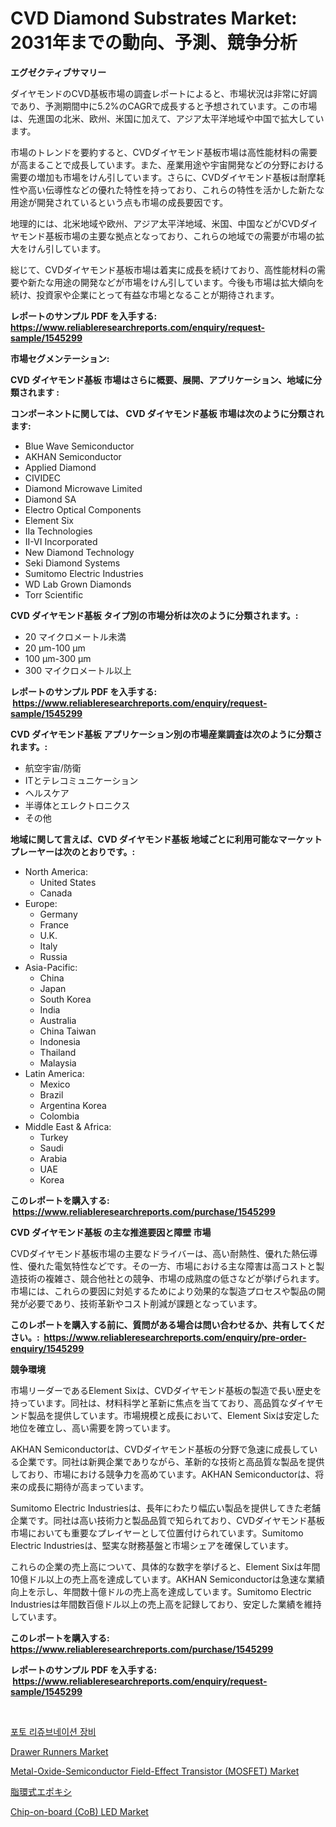 <p><h1>CVD Diamond Substrates Market: 2031年までの動向、予測、競争分析</h1></p><p><strong>エグゼクティブサマリー</strong></p>
<p><p>ダイヤモンドのCVD基板市場の調査レポートによると、市場状況は非常に好調であり、予測期間中に5.2%のCAGRで成長すると予想されています。この市場は、先進国の北米、欧州、米国に加えて、アジア太平洋地域や中国で拡大しています。</p><p>市場のトレンドを要約すると、CVDダイヤモンド基板市場は高性能材料の需要が高まることで成長しています。また、産業用途や宇宙開発などの分野における需要の増加も市場をけん引しています。さらに、CVDダイヤモンド基板は耐摩耗性や高い伝導性などの優れた特性を持っており、これらの特性を活かした新たな用途が開発されているという点も市場の成長要因です。</p><p>地理的には、北米地域や欧州、アジア太平洋地域、米国、中国などがCVDダイヤモンド基板市場の主要な拠点となっており、これらの地域での需要が市場の拡大をけん引しています。</p><p>総じて、CVDダイヤモンド基板市場は着実に成長を続けており、高性能材料の需要や新たな用途の開発などが市場をけん引しています。今後も市場は拡大傾向を続け、投資家や企業にとって有益な市場となることが期待されます。</p></p>
<p><strong>レポートのサンプル PDF を入手する: <a href="https://www.reliableresearchreports.com/enquiry/request-sample/1545299">https://www.reliableresearchreports.com/enquiry/request-sample/1545299</a></strong></p>
<p><strong>市場セグメンテーション:</strong></p>
<p><strong> CVD ダイヤモンド基板 市場はさらに概要、展開、アプリケーション、地域に分類されます :</strong></p>
<p><strong>コンポーネントに関しては、 CVD ダイヤモンド基板 市場は次のように分類されます: &nbsp;</strong></p>
<p><ul><li>Blue Wave Semiconductor</li><li>AKHAN Semiconductor</li><li>Applied Diamond</li><li>CIVIDEC</li><li>Diamond Microwave Limited</li><li>Diamond SA</li><li>Electro Optical Components</li><li>Element Six</li><li>IIa Technologies</li><li>II-VI Incorporated</li><li>New Diamond Technology</li><li>Seki Diamond Systems</li><li>Sumitomo Electric Industries</li><li>WD Lab Grown Diamonds</li><li>Torr Scientific</li></ul></p>
<p><strong> CVD ダイヤモンド基板 タイプ別の市場分析は次のように分類されます。:</strong></p>
<p><ul><li>20 マイクロメートル未満</li><li>20 µm-100 µm</li><li>100 µm-300 µm</li><li>300 マイクロメートル以上</li></ul></p>
<p><strong>レポートのサンプル PDF を入手する: &nbsp;<a href="https://www.reliableresearchreports.com/enquiry/request-sample/1545299">https://www.reliableresearchreports.com/enquiry/request-sample/1545299</a></strong></p>
<p><strong> CVD ダイヤモンド基板 アプリケーション別の市場産業調査は次のように分類されます。:</strong></p>
<p><ul><li>航空宇宙/防衛</li><li>ITとテレコミュニケーション</li><li>ヘルスケア</li><li>半導体とエレクトロニクス</li><li>その他</li></ul></p>
<p><strong>地域に関して言えば、CVD ダイヤモンド基板 地域ごとに利用可能なマーケットプレーヤーは次のとおりです。:</strong></p>
<p><ul>
    <li>
        North America:
        <ul>
            <li>United States</li>
            <li>Canada</li>
        </ul>
    </li>
    <li>
        Europe:
        <ul>
            <li>Germany</li>
            <li>France</li>
            <li>U.K.</li>
            <li>Italy</li>
            <li>Russia</li>
        </ul>
    </li>
    <li>
        Asia-Pacific:
        <ul>
            <li>China</li>
            <li>Japan</li>
            <li>South Korea</li>
            <li>India</li>
            <li>Australia</li>
            <li>China Taiwan</li>
            <li>Indonesia</li>
            <li>Thailand</li>
            <li>Malaysia</li>
        </ul>
    </li>
    <li>
        Latin America:
        <ul>
            <li>Mexico</li>
            <li>Brazil</li>
            <li>Argentina Korea</li>
            <li>Colombia</li>
        </ul>
    </li>
    <li>
        Middle East & Africa:
        <ul>
            <li>Turkey</li>
            <li>Saudi</li>
            <li>Arabia</li>
            <li>UAE</li>
            <li>Korea</li>
        </ul>
    </li>
    </ul></p>
<p><strong>このレポートを購入する: &nbsp;<a href="https://www.reliableresearchreports.com/purchase/1545299">https://www.reliableresearchreports.com/purchase/1545299</a></strong></p>
<p><strong>CVD ダイヤモンド基板 の主な推進要因と障壁 市場</strong></p>
<p><p>CVDダイヤモンド基板市場の主要なドライバーは、高い耐熱性、優れた熱伝導性、優れた電気特性などです。その一方、市場における主な障害は高コストと製造技術の複雑さ、競合他社との競争、市場の成熟度の低さなどが挙げられます。市場には、これらの要因に対処するためにより効果的な製造プロセスや製品の開発が必要であり、技術革新やコスト削減が課題となっています。</p></p>
<p><strong>このレポートを購入する前に、質問がある場合は問い合わせるか、共有してください。:&nbsp; <a href="https://www.reliableresearchreports.com/enquiry/pre-order-enquiry/1545299">https://www.reliableresearchreports.com/enquiry/pre-order-enquiry/1545299</a></strong></p>
<p><strong>競争環境</strong></p>
<p><p>市場リーダーであるElement Sixは、CVDダイヤモンド基板の製造で長い歴史を持っています。同社は、材料科学と革新に焦点を当てており、高品質なダイヤモンド製品を提供しています。市場規模と成長において、Element Sixは安定した地位を確立し、高い需要を誇っています。</p><p>AKHAN Semiconductorは、CVDダイヤモンド基板の分野で急速に成長している企業です。同社は新興企業でありながら、革新的な技術と高品質な製品を提供しており、市場における競争力を高めています。AKHAN Semiconductorは、将来の成長に期待が高まっています。</p><p>Sumitomo Electric Industriesは、長年にわたり幅広い製品を提供してきた老舗企業です。同社は高い技術力と製品品質で知られており、CVDダイヤモンド基板市場においても重要なプレイヤーとして位置付けられています。Sumitomo Electric Industriesは、堅実な財務基盤と市場シェアを確保しています。</p><p>これらの企業の売上高について、具体的な数字を挙げると、Element Sixは年間10億ドル以上の売上高を達成しています。AKHAN Semiconductorは急速な業績向上を示し、年間数十億ドルの売上高を達成しています。Sumitomo Electric Industriesは年間数百億ドル以上の売上高を記録しており、安定した業績を維持しています。</p></p>
<p><strong>このレポートを購入する: &nbsp; <a href="https://www.reliableresearchreports.com/purchase/1545299">https://www.reliableresearchreports.com/purchase/1545299</a></strong></p>
<p><strong>レポートのサンプル PDF を入手する: &nbsp;<a href="https://www.reliableresearchreports.com/enquiry/request-sample/1545299">https://www.reliableresearchreports.com/enquiry/request-sample/1545299</a></strong><strong></strong></p>
<p>&nbsp;</p>
<p><p><a href="https://github.com/vsr06p4p49/Market-Research-Report-List-1/blob/main/363360312976.md">포토 리쥬브네이션 장비</a></p><p><a href="https://skillful-vermicelli-b89.notion.site/Drawer-Runners-Market-Dynamics-2024-2031-Also-about-Its-Market-Trends-Projections-and-Opportuniti-f3126ae4531949f38a4fe6e75139af68">Drawer Runners Market</a></p><p><a href="https://github.com/angelajermaine/Market-Research-Report-List-2/blob/main/metal-oxide-semiconductor-field-effect-transistor-mosfet-market.md">Metal-Oxide-Semiconductor Field-Effect Transistor  (MOSFET) Market</a></p><p><a href="https://github.com/ReganWisoky2023/Market-Research-Report-List-1/blob/main/200907013963.md">脂環式エポキシ</a></p><p><a href="https://github.com/provorikovar/Market-Research-Report-List-3/blob/main/chip-on-board-cob-led-market.md">Chip-on-board  (CoB) LED Market</a></p></p>